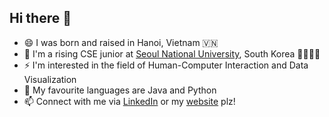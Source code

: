 ## Hi there 👋

<!--
**minhlgdo/minhlgdo** is a ✨ _special_ ✨ repository because its `README.md` (this file) appears on your GitHub profile.

Here are some ideas to get you started:

- 🔭 I’m currently working on ...
- 🌱 I’m currently learning ...
- 👯 I’m looking to collaborate on ...
- 🤔 I’m looking for help with ...
- 💬 Ask me about ...
- 📫 How to reach me: ...
- 😄 Pronouns: ...
- ⚡ Fun fact: ...
-->
- 😄 I was born and raised in Hanoi, Vietnam 🇻🇳
- 🌱 I'm a rising CSE junior at [Seoul National University](https://en.snu.ac.kr/), South Korea 👩‍💻🇰🇷
- ⚡ I'm interested in the field of Human-Computer Interaction and Data Visualization 
- 🌻 My favourite languages are Java and Python
- 📫 Connect with me via [LinkedIn](https://www.linkedin.com/in/minhlgdo/) or my [website](https://ichbinloo.com/) plz!
